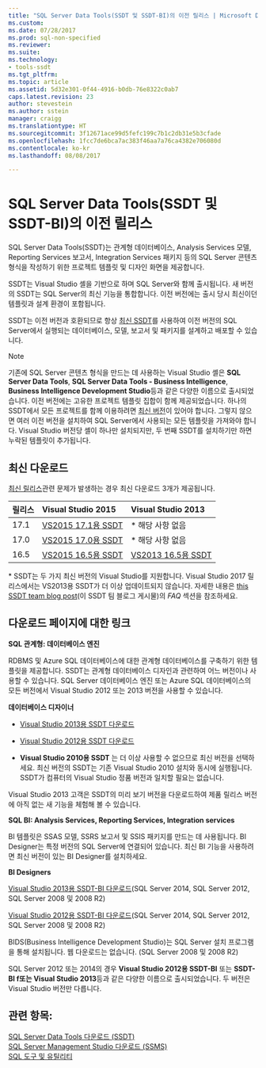 ```yaml
---
title: "SQL Server Data Tools(SSDT 및 SSDT-BI)의 이전 릴리스 | Microsoft Docs"
ms.custom: 
ms.date: 07/28/2017
ms.prod: sql-non-specified
ms.reviewer: 
ms.suite: 
ms.technology:
- tools-ssdt
ms.tgt_pltfrm: 
ms.topic: article
ms.assetid: 5d32e301-0f44-4916-b0db-76e8322c0ab7
caps.latest.revision: 23
author: stevestein
ms.author: sstein
manager: craigg
ms.translationtype: HT
ms.sourcegitcommit: 3f12671ace99d5fefc199c7b1c2db31e5b3cfade
ms.openlocfilehash: 1fcc7de6bca7ac383f46aa7a76ca4382e706080d
ms.contentlocale: ko-kr
ms.lasthandoff: 08/08/2017

---
```

# <a name="previous-releases-of-sql-server-data-tools-ssdt-and-ssdt-bi"></a>SQL Server Data Tools(SSDT 및 SSDT-BI)의 이전 릴리스

SQL Server Data Tools(SSDT)는 관계형 데이터베이스, Analysis Services 모델, Reporting Services 보고서, Integration Services 패키지 등의 SQL Server 콘텐츠 형식을 작성하기 위한 프로젝트 템플릿 및 디자인 화면을 제공합니다.  
  
SSDT는 Visual Studio 셸을 기반으로 하며 SQL Server와 함께 출시됩니다. 새 버전의 SSDT는 SQL Server의 최신 기능을 통합합니다. 이전 버전에는 출시 당시 최신이던 템플릿과 설계 환경이 포함됩니다.  
  
SSDT는 이전 버전과 호환되므로 항상 [최신 SSDT](https://msdn.microsoft.com/library/mt204009.aspx)를 사용하여 이전 버전의 SQL Server에서 실행되는 데이터베이스, 모델, 보고서 및 패키지를 설계하고 배포할 수 있습니다.  
  
> [!NOTE]  
> 기존에 SQL Server 콘텐츠 형식을 만드는 데 사용하는 Visual Studio 셸은 **SQL Server Data Tools**, **SQL Server Data Tools - Business Intelligence**, **Business Intelligence Development Studio**등과 같은 다양한 이름으로 출시되었습니다. 이전 버전에는 고유한 프로젝트 템플릿 집합이 함께 제공되었습니다. 하나의 SSDT에서 모든 프로젝트를 함께 이용하려면 [최신 버전](https://msdn.microsoft.com/library/mt204009.aspx)이 있어야 합니다. 그렇지 않으면 여러 이전 버전을 설치하여 SQL Server에서 사용되는 모든 템플릿을 가져와야 합니다.  Visual Studio 버전당 셸이 하나만 설치되지만, 두 번째 SSDT를 설치하기만 하면 누락된 템플릿이 추가됩니다.  

## <a name="recent-downloads"></a>최신 다운로드

[최신 릴리스](download-sql-server-data-tools-ssdt.md)관련 문제가 발생하는 경우 최신 다운로드 3개가 제공됩니다. 

|릴리스| Visual Studio 2015|Visual Studio 2013|
|:---|:---|:---|
|17.1|[VS2015 17.1용 SSDT](https://go.microsoft.com/fwlink/?linkid=849393)| \* 해당 사항 없음|
|17.0|[VS2015 17.0용 SSDT](https://go.microsoft.com/fwlink/?linkid=846626)| \* 해당 사항 없음|
|16.5|[VS2015 16.5용 SSDT](https://go.microsoft.com/fwlink/?LinkID=832313)|[VS2013 16.5용 SSDT](https://go.microsoft.com/fwlink/?LinkID=832308)|

\* SSDT는 두 가지 최신 버전의 Visual Studio를 지원합니다. Visual Studio 2017 릴리스에서는 VS2013용 SSDT가 더 이상 업데이트되지 않습니다. 자세한 내용은 [this SSDT team blog post](https://blogs.msdn.microsoft.com/ssdt/2017/03/10/sql-server-data-tools-17-0-rc-and-ssdt-in-vs2017/)(이 SSDT 팀 블로그 게시물)의 *FAQ* 섹션을 참조하세요.

  
## <a name="links-to-download-pages"></a>다운로드 페이지에 대한 링크 
**SQL 관계형: 데이터베이스 엔진**  
  
RDBMS 및 Azure SQL 데이터베이스에 대한 관계형 데이터베이스를 구축하기 위한 템플릿을 제공합니다. SSDT는 관계형 데이터베이스 디자인과 관련하여 어느 버전이나 사용할 수 있습니다. SQL Server 데이터베이스 엔진 또는 Azure SQL 데이터베이스의 모든 버전에서 Visual Studio 2012 또는 2013 버전을 사용할 수 있습니다.  
  
**데이터베이스 디자이너**  
  
-   [Visual Studio 2013용 SSDT 다운로드](https://msdn.microsoft.com/dn864412)  
  
-   [Visual Studio 2012용 SSDT 다운로드](https://msdn.microsoft.com/jj650015)  
  
-   **Visual Studio 2010용 SSDT** 는 더 이상 사용할 수 없으므로 최신 버전을 선택하세요. 최신 버전의 SSDT는 기존 Visual Studio 2010 설치와 동시에 실행됩니다. SSDT가 컴퓨터의 Visual Studio 정품 버전과 일치할 필요는 없습니다.  
  
Visual Studio 2013 고객은 SSDT의 미리 보기 버전을 다운로드하여 제품 릴리스 버전에 아직 없는 새 기능을 체험해 볼 수 있습니다.  
  
**SQL BI: Analysis Services, Reporting Services, Integration services**  
  
BI 템플릿은 SSAS 모델, SSRS 보고서 및 SSIS 패키지를 만드는 데 사용됩니다. BI Designer는 특정 버전의 SQL Server에 연결되어 있습니다. 최신 BI 기능을 사용하려면 최신 버전이 있는 BI Designer를 설치하세요.  
  
**BI Designers**  
  
[Visual Studio 2013용 SSDT-BI 다운로드](https://www.microsoft.com/download/details.aspx?id=42313)(SQL Server 2014, SQL Server 2012, SQL Server 2008 및 2008 R2)  
  
[Visual Studio 2012용 SSDT-BI 다운로드](https://www.microsoft.com/download/details.aspx?id=36843)(SQL Server 2014, SQL Server 2012, SQL Server 2008 및 2008 R2)  
  
BIDS(Business Intelligence Development Studio)는 SQL Server 설치 프로그램을 통해 설치됩니다. 웹 다운로드는 없습니다. (SQL Server 2008 및 2008 R2)  
  
SQL Server 2012 또는 2014의 경우 **Visual Studio 2012용 SSDT-BI** 또는 **SSDT-BI f또는 Visual Studio 2013**등과 같은 다양한 이름으로 출시되었습니다. 두 버전은 Visual Studio 버전만 다릅니다.  
  
## <a name="see-also"></a>관련 항목:  
[SQL Server Data Tools 다운로드 &#40;SSDT&#41;](../ssdt/download-sql-server-data-tools-ssdt.md)  
[SQL Server Management Studio 다운로드 &#40;SSMS&#41;](../ssms/download-sql-server-management-studio-ssms.md)  
[SQL 도구 및 유틸리티](../tools/overview-sql-tools.md)

